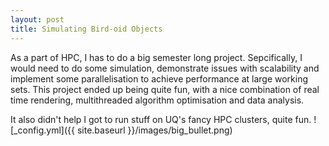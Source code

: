 ```yaml
---
layout: post
title: Simulating Bird-oid Objects
---
```


As a part of HPC, I has to do a big semester long project. Sepcifically, I would need to do some simulation, demonstrate issues with scalability and implement some parallelisation to achieve performance at large working sets. This project ended up being quite fun, with a nice combination of real time rendering, multithreaded algorithm optimisation and data analysis.

It also didn't help I got to run stuff on UQ's fancy HPC clusters, quite fun.
![_config.yml]({{ site.baseurl }}/images/big_bullet.png)
